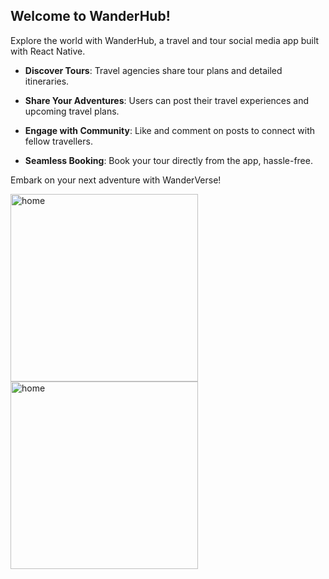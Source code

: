 ## Welcome to WanderHub!

Explore the world with WanderHub, a travel and tour social media app built with React Native.

- **Discover Tours**: Travel agencies share tour plans and detailed itineraries.

- **Share Your Adventures**: Users can post their travel experiences and upcoming travel plans.
  
- **Engage with Community**: Like and comment on posts to connect with fellow travellers.
  
- **Seamless Booking**: Book your tour directly from the app, hassle-free.

Embark on your next adventure with WanderVerse!

<div>
  <img width="300" alt="home" src="https://user-images.githubusercontent.com/26500550/148671820-b01591b7-437b-4baf-a837-47923cd831f9.jpg">
  <img width="300" alt="home" src="https://user-images.githubusercontent.com/26500550/148671821-7c632a3e-3936-448f-ae34-531698e1bf7b.jpg">
</div

